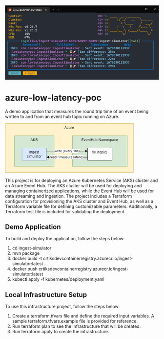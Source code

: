 
![screen](screen.png)

# azure-low-latency-poc
A demo application that measures the round trip time of an event being written to and from an event hub topic running on Azure. 

![screen](setup.png)

This project is for deploying an Azure Kubernetes Service (AKS) cluster and an Azure Event Hub. The AKS cluster will be used for deploying and managing containerized applications, while the Event Hub will be used for data streaming and ingestion. The project includes a Terraform configuration for provisioning the AKS cluster and Event Hub, as well as a Terraform variable file for defining customizable parameters. Additionally, a Terraform test file is included for validating the deployment. 

## Demo Application
To build and deploy the application, follow the steps below:
1. cd ingest-simulator
2. mvn package
3. docker build -t crtiksdevcontainerregistry.azurecr.io/ingest-simulator:latest .
4. docker push crtiksdevcontainerregistry.azurecr.io/ingest-simulator:latest
5. kubectl apply -f kubernetes/deployment.yaml

## Local Infrastructure Setup
To use this infrastructure project, follow the steps below:

1. Create a terraform.tfvars file and define the required input variables. A sample terraform.tfvars.example file is provided for reference.
2. Run terraform plan to see the infrastructure that will be created.
3. Run terraform apply to create the infrastructure.
